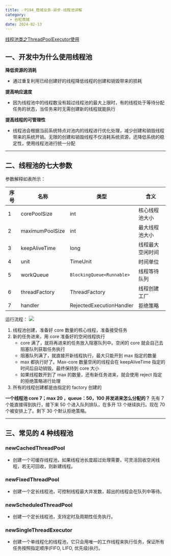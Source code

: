 ```yaml
---
title: ✅P194_商城业务-异步-线程池详解
category:
  - 谷粒商城
date: 2024-02-13
---
```


<!-- more -->

[线程池类之ThreadPoolExecutor使用](https://www.yznotes.cn/zh/notes/Concurrent_Programming/06-concurrent-threadpool-ThreadPoolExecutor.html)
## 一、开发中为什么使用线程池

**降低资源的消耗**

- 通过重复利用已经创建好的线程降低线程的创建和销毁带来的损耗

**提高响应速度**

- 因为线程池中的线程数没有超过线程池的最大上限时，有的线程处于等待分配任务的状态，当任务来时无需创建新的线程就能执行

**提高线程的可管理性**

- 线程池会根据当前系统特点对池内的线程进行优化处理，减少创建和销毁线程带来的系统开销。无限的创建和销毁线程不仅消耗系统资源，还降低系统的稳定性，使用线程池进行统一分配

---

## 二、线程池的七大参数

参数解释如表所示：

| 序号 | 名称 | 类型 | 含义 |
| --- | --- | --- | --- |
| 1 | corePoolSize | int | 核心线程池大小 |
| 2 | maximumPoolSize | int | 最大线程池大小 |
| 3 | keepAliveTime | long | 线程最大空闲时间 |
| 4 | unit | TimeUnit | 时间单位 |
| 5 | workQueue | `BlockingQueue<Runnable>` | 线程等待队列 |
| 6 | threadFactory | ThreadFactory | 线程创建工厂 |
| 7 | handler | RejectedExecutionHandler | 拒绝策略 |


运行流程：
![](https://studyimages.oss-cn-beijing.aliyuncs.com/img/Concurrent/202312/b6c9143c334de304.png#id=GETA1&originHeight=353&originWidth=994&originalType=binary&ratio=1&rotation=0&showTitle=false&status=done&style=none&title=)

1. 线程池创建，准备好 core 数量的核心线程，准备接受任务
2. 新的任务进来，用 core 准备好的空闲线程执行 
   - core 满了，就将再进来的任务放入阻塞队列中。空闲的 core 就会自己去阻塞队列获取任务执行
   - 阻塞队列满了，就直接开新线程执行，最大只能开到 max 指定的数量
   - max 都执行好了。Max-core 数量空闲的线程会在 keepAliveTime 指定的时间后自动销毁。最终保持到 core 大小
   - 如果线程数开到了 max 的数量，还有新任务进来，就会使用 reject 指定的拒绝策略进行处理
3. 所有的线程创建都是由指定的 factory 创建的

**一个线程池 core 7；max 20 ，queue：50，100 并发进来怎么分配的？**
先有 7 个能直接得到执行，接下来 50 个进入队列排队，在多开 13 个继续执行。现在 70 个被安排上了。剩下 30 个默认拒绝策略。

---

## 三、常见的 4 种线程池

### newCachedThreadPool

- 创建一个可缓存线程池，如果线程池长度超过处理需要，可灵活回收空闲线程，若无可回收，则新建线程。

### newFixedThreadPool

- 创建一个定长线程池，可控制线程最大并发数，超出的线程会在队列中等待。

### newScheduledThreadPool

- 创建一个定长线程池，支持定时及周期性任务执行。

### newSingleThreadExecutor

- 创建一个单线程化的线程池，它只会用唯一的工作线程来执行任务，保证所有任务按照指定顺序(FIFO, LIFO, 优先级)执行。
